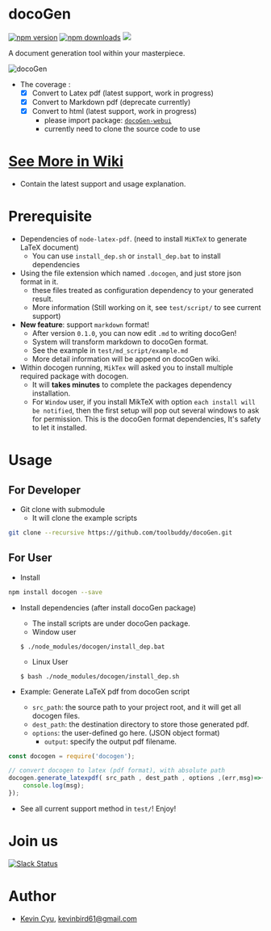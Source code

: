 # docoGen
[![npm version](https://badge.fury.io/js/docogen.svg)](https://badge.fury.io/js/docogen)
[![npm downloads](https://img.shields.io/npm/dm/docogen.svg)](https://img.shields.io/npm/dm/docogen.svg)
[![](https://data.jsdelivr.com/v1/package/npm/docogen/badge)](https://www.jsdelivr.com/package/npm/docogen)

A document generation tool within your masterpiece.

![docoGen](https://i.imgur.com/fkx11KR.png)

* The coverage :
   - [x] Convert to Latex pdf (latest support, work in progress)
   - [x] Convert to Markdown pdf (deprecate currently)
   - [x] Convert to html (latest support, work in progress)
      - please import package: [`docoGen-webui`](https://github.com/toolbuddy/docoGen-WebUI.git)
      - currently need to clone the source code to use

# [See More in Wiki](https://github.com/toolbuddy/docogen/wiki)
* Contain the latest support and usage explanation.

# Prerequisite
* Dependencies of `node-latex-pdf`. (need to install `MiKTeX` to generate LaTeX document)
  * You can use `install_dep.sh` or `install_dep.bat` to install dependencies
* Using the file extension which named `.docogen`, and just store json format in it.
  * these files treated as configuration dependency to your generated result.
  * More information (Still working on it, see `test/script/` to see current support)
* **New feature**: support `markdown` format!
  * After version `0.1.0`, you can now edit `.md` to writing docoGen!
  * System will transform markdown to docoGen format.
  * See the example in `test/md_script/example.md`
  * More detail information will be append on docoGen wiki.
* Within docogen running, `MikTex` will asked you to install multiple required package with docogen.
  * It will **takes minutes** to complete the packages dependency installation.
  * For `Window` user, if you install MikTeX with option `each install will be notified`, then the first setup will pop out several windows to ask for permission. This is the docoGen format dependencies, It's safety to let it installed.

# Usage
## For Developer
* Git clone with submodule
  * It will clone the example scripts
```bash
git clone --recursive https://github.com/toolbuddy/docoGen.git
```
## For User
* Install
```bash
npm install docogen --save
```

* Install dependencies (after install docoGen package)
   * The install scripts are under docoGen package.
   * Window user
   ```
   $ ./node_modules/docogen/install_dep.bat
   ```
   * Linux User
   ```
   $ bash ./node_modules/docogen/install_dep.sh
   ```

* Example: Generate LaTeX pdf from docoGen script
  * `src_path`: the source path to your project root, and it will get all docogen files.
  * `dest_path`: the destination directory to store those generated pdf.
  * `options`: the user-defined go here. (JSON object format)
    * `output`: specify the output pdf filename.
```js
const docogen = require('docogen');

// convert docogen to latex (pdf format), with absolute path
docogen.generate_latexpdf( src_path , dest_path , options ,(err,msg)=>{
    console.log(msg);
});
```

* See all current support method in `test/`! Enjoy!

# Join us
[![Slack Status](https://img.shields.io/badge/slack-active-pink.svg)](https://docogen-team.slack.com)


# Author
* [Kevin Cyu](https://kevinbird61.github.io/Intro/), kevinbird61@gmail.com

